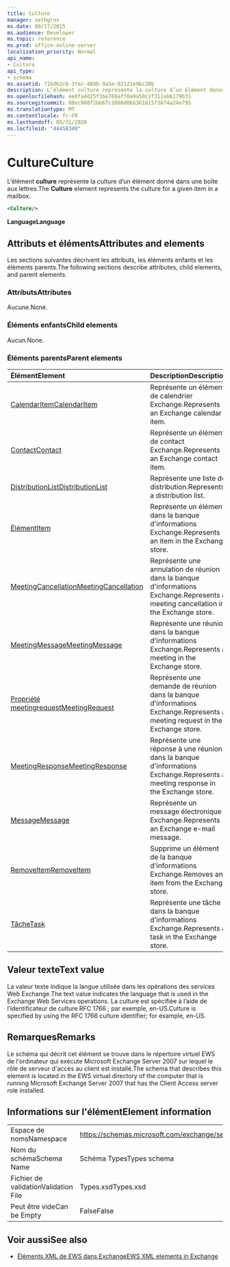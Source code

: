 ```yaml
---
title: Culture
manager: sethgros
ms.date: 09/17/2015
ms.audience: Developer
ms.topic: reference
ms.prod: office-online-server
localization_priority: Normal
api_name:
- Culture
api_type:
- schema
ms.assetid: 71bd62c6-3fec-48db-9a5e-02121e9bc20b
description: L’élément culture représente la culture d’un élément donné dans une boîte aux lettres.
ms.openlocfilehash: ee0fa4d25f3be769aff0a9a50c2f311ab6179b31
ms.sourcegitcommit: 88ec988f2bb67c1866d06b361615f3674a24e795
ms.translationtype: MT
ms.contentlocale: fr-FR
ms.lasthandoff: 05/31/2020
ms.locfileid: "44458340"
---
```

# <a name="culture"></a><span data-ttu-id="93f4d-103">Culture</span><span class="sxs-lookup"><span data-stu-id="93f4d-103">Culture</span></span>

<span data-ttu-id="93f4d-104">L’élément **culture** représente la culture d’un élément donné dans une boîte aux lettres.</span><span class="sxs-lookup"><span data-stu-id="93f4d-104">The **Culture** element represents the culture for a given item in a mailbox.</span></span> 
  
```xml
<Culture/>
```

 <span data-ttu-id="93f4d-105">**Language**</span><span class="sxs-lookup"><span data-stu-id="93f4d-105">**Language**</span></span>
## <a name="attributes-and-elements"></a><span data-ttu-id="93f4d-106">Attributs et éléments</span><span class="sxs-lookup"><span data-stu-id="93f4d-106">Attributes and elements</span></span>

<span data-ttu-id="93f4d-107">Les sections suivantes décrivent les attributs, les éléments enfants et les éléments parents.</span><span class="sxs-lookup"><span data-stu-id="93f4d-107">The following sections describe attributes, child elements, and parent elements.</span></span>
  
### <a name="attributes"></a><span data-ttu-id="93f4d-108">Attributs</span><span class="sxs-lookup"><span data-stu-id="93f4d-108">Attributes</span></span>

<span data-ttu-id="93f4d-109">Aucune.</span><span class="sxs-lookup"><span data-stu-id="93f4d-109">None.</span></span>
  
### <a name="child-elements"></a><span data-ttu-id="93f4d-110">Éléments enfants</span><span class="sxs-lookup"><span data-stu-id="93f4d-110">Child elements</span></span>

<span data-ttu-id="93f4d-111">Aucun.</span><span class="sxs-lookup"><span data-stu-id="93f4d-111">None.</span></span>
  
### <a name="parent-elements"></a><span data-ttu-id="93f4d-112">Éléments parents</span><span class="sxs-lookup"><span data-stu-id="93f4d-112">Parent elements</span></span>

|<span data-ttu-id="93f4d-113">**Élément**</span><span class="sxs-lookup"><span data-stu-id="93f4d-113">**Element**</span></span>|<span data-ttu-id="93f4d-114">**Description**</span><span class="sxs-lookup"><span data-stu-id="93f4d-114">**Description**</span></span>|
|:-----|:-----|
|[<span data-ttu-id="93f4d-115">CalendarItem</span><span class="sxs-lookup"><span data-stu-id="93f4d-115">CalendarItem</span></span>](calendaritem.md) <br/> |<span data-ttu-id="93f4d-116">Représente un élément de calendrier Exchange.</span><span class="sxs-lookup"><span data-stu-id="93f4d-116">Represents an Exchange calendar item.</span></span>  <br/> |
|[<span data-ttu-id="93f4d-117">Contact</span><span class="sxs-lookup"><span data-stu-id="93f4d-117">Contact</span></span>](contact.md) <br/> |<span data-ttu-id="93f4d-118">Représente un élément de contact Exchange.</span><span class="sxs-lookup"><span data-stu-id="93f4d-118">Represents an Exchange contact item.</span></span>  <br/> |
|[<span data-ttu-id="93f4d-119">DistributionList</span><span class="sxs-lookup"><span data-stu-id="93f4d-119">DistributionList</span></span>](distributionlist.md) <br/> |<span data-ttu-id="93f4d-120">Représente une liste de distribution.</span><span class="sxs-lookup"><span data-stu-id="93f4d-120">Represents a distribution list.</span></span>  <br/> |
|[<span data-ttu-id="93f4d-121">Élément</span><span class="sxs-lookup"><span data-stu-id="93f4d-121">Item</span></span>](item.md) <br/> |<span data-ttu-id="93f4d-122">Représente un élément dans la banque d'informations Exchange.</span><span class="sxs-lookup"><span data-stu-id="93f4d-122">Represents an item in the Exchange store.</span></span>  <br/> |
|[<span data-ttu-id="93f4d-123">MeetingCancellation</span><span class="sxs-lookup"><span data-stu-id="93f4d-123">MeetingCancellation</span></span>](meetingcancellation.md) <br/> |<span data-ttu-id="93f4d-124">Représente une annulation de réunion dans la banque d'informations Exchange.</span><span class="sxs-lookup"><span data-stu-id="93f4d-124">Represents a meeting cancellation in the Exchange store.</span></span>  <br/> |
|[<span data-ttu-id="93f4d-125">MeetingMessage</span><span class="sxs-lookup"><span data-stu-id="93f4d-125">MeetingMessage</span></span>](meetingmessage.md) <br/> |<span data-ttu-id="93f4d-126">Représente une réunion dans la banque d'informations Exchange.</span><span class="sxs-lookup"><span data-stu-id="93f4d-126">Represents a meeting in the Exchange store.</span></span>  <br/> |
|[<span data-ttu-id="93f4d-127">Propriété meetingrequest</span><span class="sxs-lookup"><span data-stu-id="93f4d-127">MeetingRequest</span></span>](meetingrequest.md) <br/> |<span data-ttu-id="93f4d-128">Représente une demande de réunion dans la banque d'informations Exchange.</span><span class="sxs-lookup"><span data-stu-id="93f4d-128">Represents a meeting request in the Exchange store.</span></span>  <br/> |
|[<span data-ttu-id="93f4d-129">MeetingResponse</span><span class="sxs-lookup"><span data-stu-id="93f4d-129">MeetingResponse</span></span>](meetingresponse.md) <br/> |<span data-ttu-id="93f4d-130">Représente une réponse à une réunion dans la banque d'informations Exchange.</span><span class="sxs-lookup"><span data-stu-id="93f4d-130">Represents a meeting response in the Exchange store.</span></span>  <br/> |
|[<span data-ttu-id="93f4d-131">Message</span><span class="sxs-lookup"><span data-stu-id="93f4d-131">Message</span></span>](message-ex15websvcsotherref.md) <br/> |<span data-ttu-id="93f4d-132">Représente un message électronique Exchange.</span><span class="sxs-lookup"><span data-stu-id="93f4d-132">Represents an Exchange e-mail message.</span></span>  <br/> |
|[<span data-ttu-id="93f4d-133">RemoveItem</span><span class="sxs-lookup"><span data-stu-id="93f4d-133">RemoveItem</span></span>](removeitem.md) <br/> |<span data-ttu-id="93f4d-134">Supprime un élément de la banque d'informations Exchange.</span><span class="sxs-lookup"><span data-stu-id="93f4d-134">Removes an item from the Exchange store.</span></span>  <br/> |
|[<span data-ttu-id="93f4d-135">Tâche</span><span class="sxs-lookup"><span data-stu-id="93f4d-135">Task</span></span>](task.md) <br/> |<span data-ttu-id="93f4d-136">Représente une tâche dans la banque d'informations Exchange.</span><span class="sxs-lookup"><span data-stu-id="93f4d-136">Represents a task in the Exchange store.</span></span>  <br/> |
   
## <a name="text-value"></a><span data-ttu-id="93f4d-137">Valeur texte</span><span class="sxs-lookup"><span data-stu-id="93f4d-137">Text value</span></span>

<span data-ttu-id="93f4d-138">La valeur texte indique la langue utilisée dans les opérations des services Web Exchange.</span><span class="sxs-lookup"><span data-stu-id="93f4d-138">The text value indicates the language that is used in the Exchange Web Services operations.</span></span> <span data-ttu-id="93f4d-139">La culture est spécifiée à l’aide de l’identificateur de culture RFC 1766 ; par exemple, en-US.</span><span class="sxs-lookup"><span data-stu-id="93f4d-139">Culture is specified by using the RFC 1766 culture identifier; for example, en-US.</span></span>
  
## <a name="remarks"></a><span data-ttu-id="93f4d-140">Remarques</span><span class="sxs-lookup"><span data-stu-id="93f4d-140">Remarks</span></span>

<span data-ttu-id="93f4d-141">Le schéma qui décrit cet élément se trouve dans le répertoire virtuel EWS de l'ordinateur qui exécute Microsoft Exchange Server 2007 sur lequel le rôle de serveur d'accès au client est installé.</span><span class="sxs-lookup"><span data-stu-id="93f4d-141">The schema that describes this element is located in the EWS virtual directory of the computer that is running Microsoft Exchange Server 2007 that has the Client Access server role installed.</span></span>
  
## <a name="element-information"></a><span data-ttu-id="93f4d-142">Informations sur l'élément</span><span class="sxs-lookup"><span data-stu-id="93f4d-142">Element information</span></span>

|||
|:-----|:-----|
|<span data-ttu-id="93f4d-143">Espace de noms</span><span class="sxs-lookup"><span data-stu-id="93f4d-143">Namespace</span></span>  <br/> |https://schemas.microsoft.com/exchange/services/2006/types  <br/> |
|<span data-ttu-id="93f4d-144">Nom du schéma</span><span class="sxs-lookup"><span data-stu-id="93f4d-144">Schema Name</span></span>  <br/> |<span data-ttu-id="93f4d-145">Schéma Types</span><span class="sxs-lookup"><span data-stu-id="93f4d-145">Types schema</span></span>  <br/> |
|<span data-ttu-id="93f4d-146">Fichier de validation</span><span class="sxs-lookup"><span data-stu-id="93f4d-146">Validation File</span></span>  <br/> |<span data-ttu-id="93f4d-147">Types.xsd</span><span class="sxs-lookup"><span data-stu-id="93f4d-147">Types.xsd</span></span>  <br/> |
|<span data-ttu-id="93f4d-148">Peut être vide</span><span class="sxs-lookup"><span data-stu-id="93f4d-148">Can be Empty</span></span>  <br/> |<span data-ttu-id="93f4d-149">False</span><span class="sxs-lookup"><span data-stu-id="93f4d-149">False</span></span>  <br/> |
   
## <a name="see-also"></a><span data-ttu-id="93f4d-150">Voir aussi</span><span class="sxs-lookup"><span data-stu-id="93f4d-150">See also</span></span>



- [<span data-ttu-id="93f4d-151">Éléments XML de EWS dans Exchange</span><span class="sxs-lookup"><span data-stu-id="93f4d-151">EWS XML elements in Exchange</span></span>](ews-xml-elements-in-exchange.md)

